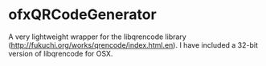 ofxQRCodeGenerator
==========================
A very lightweight wrapper for the libqrencode library (http://fukuchi.org/works/qrencode/index.html.en). 
I have included a 32-bit version of libqrencode for OSX.